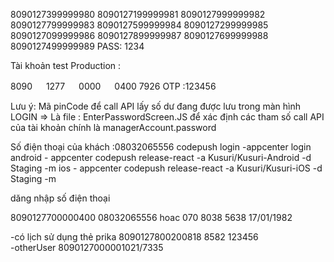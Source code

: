 8090127399999980
8090127199999981
8090127999999982
8090127799999983
8090127599999984
8090127299999985
8090127099999986
8090127899999987
8090127699999988
8090127499999989
PASS: 1234

Tài khoản test Production :

8090 　 1277 　 0000 　 0400
7926
OTP :123456

Lưu ý: Mã pinCode để call API lấy số dư đang được lưu trong màn hình LOGIN
=> Là file : EnterPasswordScreen.JS để xác định các tham số call API của tài khoản chính là managerAccount.password

Số điện thoại của khách :08032065556
codepush
login
-appcenter login
android - appcenter codepush release-react -a Kusuri/Kusuri-Android -d Staging -m
ios - appcenter codepush release-react -a Kusuri/Kusuri-iOS -d Staging -m

dăng nhập số điện thoại

8090127700000400
08032065556 hoac 070 8038 5638
17/01/1982

-có lịch sử dụng thẻ prika
8090127800200818
8582
123456  
-otherUser
8090127000001021/7335
